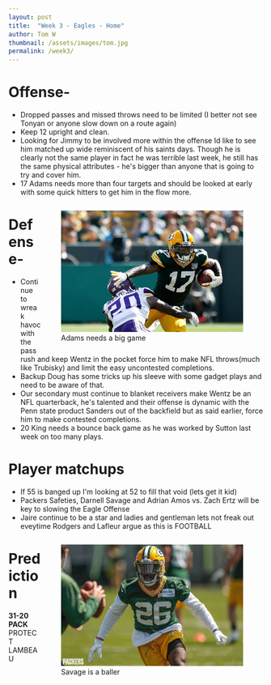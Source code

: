 ```yaml
---
layout: post
title:  "Week 3 - Eagles - Home"
author: Tom W
thumbnail: /assets/images/tom.jpg
permalink: /week3/
---
```


# Offense-
* Dropped passes and missed throws need to be limited (I better not see Tonyan or anyone slow down on a route again)
* Keep 12 upright and clean. 
* Looking for Jimmy to be involved more within the offense Id like to see him matched up wide reminiscent of his saints days. Though he is clearly not the same player in fact he was terrible last week, he still has the same physical attributes - he's bigger than anyone that is going to try and cover him. 
* 17 Adams needs more than four targets and should be looked at early with some quick hitters to get him in the flow more.
<figure style= "float:right">
  <img src="/assets/images/davantae.jpg" alt="davantaeadams">
  <figcaption>Adams needs a big game</figcaption>
</figure>

# Defense-
* Continue to wreak havoc with the pass rush and keep Wentz in the pocket force him to make NFL throws(much like Trubisky) and limit the easy uncontested completions. 
* Backup Doug has some tricks up his sleeve with some gadget plays and need to be aware of that. 
* Our secondary must continue to blanket receivers make Wentz be an NFL quarterback, he's talented and their offense is dynamic with the Penn state product Sanders out of the backfield but as said earlier, force him to make contested completions. 
* 20 King needs a bounce back game as he was worked by Sutton last week on too many plays.


# Player matchups
* If 55 is banged up I'm looking at 52 to fill that void (lets get it kid)
* Packers Safeties, Darnell Savage and Adrian Amos vs. Zach Ertz will be key to slowing the Eagle Offense
* Jaire continue to be a star and ladies and gentleman lets not freak out eveytime Rodgers and Lafleur argue as this is FOOTBALL

<figure style= "float:right">
  <img src="/assets/images/savage.JPG" alt="darnellsavage">
  <figcaption>Savage is a baller</figcaption>
</figure>


# Prediction
**31-20 PACK**
PROTECT LAMBEAU
